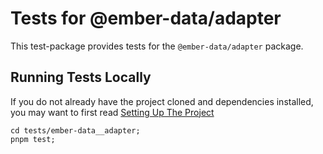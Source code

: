 # Tests for @ember-data/adapter

This test-package provides tests for the `@ember-data/adapter` package.

## Running Tests Locally

If you do not already have the project cloned and dependencies installed, you may want to first read [Setting Up The Project](../../contributing/setting-up-the-project.md) 

```cli
cd tests/ember-data__adapter;
pnpm test;
```
